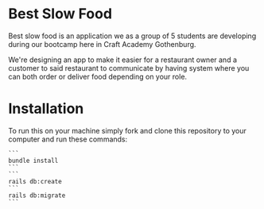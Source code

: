 # Best Slow Food

  Best slow food is an application we as a group of 5 students are
  developing during our bootcamp here in Craft Academy Gothenburg.

  We're designing an app to make it easier for a restaurant owner and
  a customer to said restaurant to communicate by having system where
  you can both order or deliver food depending on your role.


# Installation

 To run this on your machine simply fork and clone this repository
 to your computer and run these commands:

    ```
    bundle install
    ```
    ```
    rails db:create
    ```
    rails db:migrate
    ```
